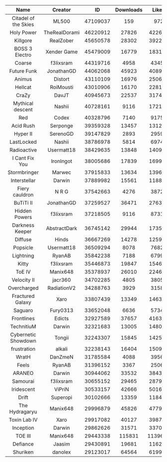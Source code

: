 | Name | Creator | ID | Downloads | Likes |
|:---:|:---:|:---:|:---:|:---:|
| Citadel of the Skies | ML500 | 47109037 | 159 | 972
| Holy Power | TheRealDorami | 46220912 | 27826 | 422698
| Killgore | RealZober | 45650578 | 28302 | 392242
| BOSS 3 Electro | Xender Game | 45479009 | 16779 | 183174
| Coarse | f3lixsram | 44319716 | 4958 | 43459
| Future Funk | JonathanGD | 44062068 | 45923 | 408982
| Animus | Distort | 43110109 | 16976 | 250676
| Hellcat | RoiMousti | 43010906 | 16170 | 228126
| CraZy | DavJT | 40945673 | 22537 | 317436
| Mythical descent | Nashii | 40728161 | 9116 | 172164
| Red | Codex | 40328796 | 7140 | 91759
| Acid Rush | Serponge | 39359328 | 13457 | 131276
| Hyper II | SerenoGD | 39147829 | 2893 | 29595
| LastLocked | Nashii | 38786978 | 5814 | 69740
| Radioactive | Usermatt18 | 38429635 | 13848 | 140902
| I Cant Fix You | IronIngot | 38005686 | 17839 | 169945
| Stormbringer | Marwec | 37915833 | 13634 | 139692
| Interstellar | Darwin | 37889982 | 15561 | 118853
| Fiery cauldron | N R G | 37542663 | 4276 | 38726
| BuTiTi II | JonathanGD | 37259527 | 36471 | 276366
| Hidden Powers | f3lixsram | 37218505 | 9116 | 87312
| Darkness Keeper | AbstractDark | 36745142 | 29944 | 173580
| Diffuse | Hinds | 36667269 | 14278 | 125981
| Popsicle | Usermatt18 | 36509294 | 8078 | 76823
| Lightning | RyanAB | 35842238 | 7188 | 67990
| Kitty | f3lixsram | 35446873 | 19847 | 154659
| ToE IV  | Manix648 | 35378937 | 26010 | 224641
| Velocity II | jacr360 | 34702285 | 4805 | 38051
| Overcharged | RadiationV2 | 34288763 | 3929 | 31582
| Fractured Galaxy  | Xaro | 33807439 | 13349 | 146382
| Saguaro | Fury0313 | 33652048 | 6636 | 57348
| Frontlines | Edicts | 32927589 | 37657 | 416305
| TechnitiuM | Darwin | 32321683 | 13005 | 148041
| Cybernetic Showdown  | Tongii | 32243307 | 15845 | 142542
| frustration | alkali | 32238143 | 16404 | 150938
| WratH | DanZmeN | 31785584 | 4088 | 39561
| Feels | RyanAB | 31396152 | 3367 | 25062
| ARANEO | Darwin | 30944062 | 33532 | 384343
| Samourai | f3lixsram | 30655152 | 29465 | 287972
| Iridescent | ViPriN | 30533157 | 42666 | 501640
| Drift | Superopi | 30102666 | 13359 | 118440
| The Hydragaryu | Manix648 | 29996879 | 45826 | 477926
| Toxin Lab IV | Xaro | 29917082 | 40127 | 398781
| Inception | Darwin | 29862626 | 31571 | 337017
| TOE III | Manix648 | 29443338 | 115831 | 1139626
| Defiance | Jaasim | 29430891 | 19681 | 116201
| Shuriken | danolex | 29123017 | 64564 | 619972
